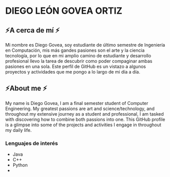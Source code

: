 # DIEGO LEÓN GOVEA ORTIZ 

## ⚡A cerca de mí ⚡
Mi nombre es Diego Govea, soy estudiante de último semestre de Ingeniería en Computación, mis más gandes pasiones son el arte y la ciencia tecnología, por lo que en mi amplio camino de estudiante y desarrollo profesional llevo la tarea de descubrir como poder compaginar ambas pasiones en una sola. Este perfil de GitHub es un vistazo a algunos proyectos y actividades que me pongo a lo largo de mi día a día.
  
## ⚡About me ⚡
My name is Diego Govea, I am a final semester student of Computer Engineering. My greatest passions are art and science/technology, and throughout my extensive journey as a student and professional, I am tasked with discovering how to combine both passions into one. This GitHub profile is a glimpse into some of the projects and activities I engage in throughout my daily life.

### Lenguajes de interés     

- Java
- C++
- Python
- 

